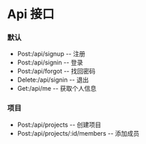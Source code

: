 # Api 接口

### 默认
- Post:/api/signup -- 注册
- Post:/api/signin -- 登录
- Post:/api/forgot -- 找回密码
- Delete:/api/signin -- 退出
- Get:/api/me -- 获取个人信息

### 项目
- Post:/api/projects -- 创建项目
- Post:/api/projects/:id/members -- 添加成员
